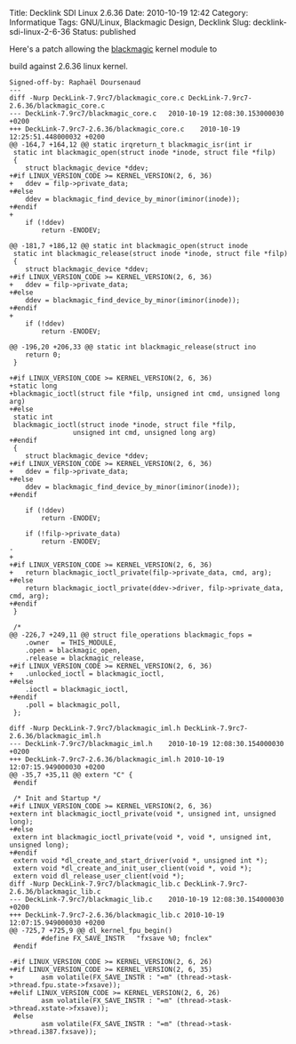 Title: Decklink SDI Linux 2.6.36
Date: 2010-10-19 12:42
Category: Informatique
Tags: GNU/Linux, Blackmagic Design, Decklink
Slug: decklink-sdi-linux-2-6-36
Status: published

Here's a patch allowing the
[blackmagic](http://www.blackmagic-design.com/) kernel module to  
  
build against 2.6.36 linux kernel.

    Signed-off-by: Raphaël Doursenaud 
    ---
    diff -Nurp DeckLink-7.9rc7/blackmagic_core.c DeckLink-7.9rc7-2.6.36/blackmagic_core.c
    --- DeckLink-7.9rc7/blackmagic_core.c   2010-10-19 12:08:30.153000030 +0200
    +++ DeckLink-7.9rc7-2.6.36/blackmagic_core.c    2010-10-19 12:25:51.448000032 +0200
    @@ -164,7 +164,12 @@ static irqreturn_t blackmagic_isr(int ir
     static int blackmagic_open(struct inode *inode, struct file *filp)
     {
        struct blackmagic_device *ddev;
    +#if LINUX_VERSION_CODE >= KERNEL_VERSION(2, 6, 36)
    +   ddev = filp->private_data;
    +#else
        ddev = blackmagic_find_device_by_minor(iminor(inode));
    +#endif
    +
        if (!ddev)
            return -ENODEV;
        
    @@ -181,7 +186,12 @@ static int blackmagic_open(struct inode
     static int blackmagic_release(struct inode *inode, struct file *filp)
     {
        struct blackmagic_device *ddev;
    +#if LINUX_VERSION_CODE >= KERNEL_VERSION(2, 6, 36)
    +   ddev = filp->private_data;
    +#else
        ddev = blackmagic_find_device_by_minor(iminor(inode));
    +#endif
    +
        if (!ddev)
            return -ENODEV;
     
    @@ -196,20 +206,33 @@ static int blackmagic_release(struct ino
        return 0;
     }
     
    +#if LINUX_VERSION_CODE >= KERNEL_VERSION(2, 6, 36)
    +static long
    +blackmagic_ioctl(struct file *filp, unsigned int cmd, unsigned long arg)
    +#else
     static int
     blackmagic_ioctl(struct inode *inode, struct file *filp,
                    unsigned int cmd, unsigned long arg)
    +#endif
     {
        struct blackmagic_device *ddev;
    +#if LINUX_VERSION_CODE >= KERNEL_VERSION(2, 6, 36)
    +   ddev = filp->private_data;
    +#else
        ddev = blackmagic_find_device_by_minor(iminor(inode));
    +#endif
        
        if (!ddev)
            return -ENODEV;
        
        if (!filp->private_data)
            return -ENODEV;
    -   
    +
    +#if LINUX_VERSION_CODE >= KERNEL_VERSION(2, 6, 36)
    +   return blackmagic_ioctl_private(filp->private_data, cmd, arg);
    +#else
        return blackmagic_ioctl_private(ddev->driver, filp->private_data, cmd, arg);
    +#endif
     }
     
     /*
    @@ -226,7 +249,11 @@ struct file_operations blackmagic_fops =
        .owner   = THIS_MODULE,
        .open = blackmagic_open,
        .release = blackmagic_release,
    +#if LINUX_VERSION_CODE >= KERNEL_VERSION(2, 6, 36)
    +   .unlocked_ioctl = blackmagic_ioctl,
    +#else
        .ioctl = blackmagic_ioctl,
    +#endif
        .poll = blackmagic_poll,
     };
     
    diff -Nurp DeckLink-7.9rc7/blackmagic_iml.h DeckLink-7.9rc7-2.6.36/blackmagic_iml.h
    --- DeckLink-7.9rc7/blackmagic_iml.h    2010-10-19 12:08:30.154000030 +0200
    +++ DeckLink-7.9rc7-2.6.36/blackmagic_iml.h 2010-10-19 12:07:15.949000030 +0200
    @@ -35,7 +35,11 @@ extern "C" {
     #endif
     
     /* Init and Startup */
    +#if LINUX_VERSION_CODE >= KERNEL_VERSION(2, 6, 36)
    +extern int blackmagic_ioctl_private(void *, unsigned int, unsigned long);
    +#else
     extern int blackmagic_ioctl_private(void *, void *, unsigned int, unsigned long);
    +#endif
     extern void *dl_create_and_start_driver(void *, unsigned int *);
     extern void *dl_create_and_init_user_client(void *, void *);
     extern void dl_release_user_client(void *);
    diff -Nurp DeckLink-7.9rc7/blackmagic_lib.c DeckLink-7.9rc7-2.6.36/blackmagic_lib.c
    --- DeckLink-7.9rc7/blackmagic_lib.c    2010-10-19 12:08:30.154000030 +0200
    +++ DeckLink-7.9rc7-2.6.36/blackmagic_lib.c 2010-10-19 12:07:15.949000030 +0200
    @@ -725,7 +725,9 @@ dl_kernel_fpu_begin()
            #define FX_SAVE_INSTR   "fxsave %0; fnclex"
     #endif
     
    -#if LINUX_VERSION_CODE >= KERNEL_VERSION(2, 6, 26)
    +#if LINUX_VERSION_CODE >= KERNEL_VERSION(2, 6, 35)
    +       asm volatile(FX_SAVE_INSTR : "=m" (thread->task->thread.fpu.state->fxsave));
    +#elif LINUX_VERSION_CODE >= KERNEL_VERSION(2, 6, 26)
            asm volatile(FX_SAVE_INSTR : "=m" (thread->task->thread.xstate->fxsave));
     #else
            asm volatile(FX_SAVE_INSTR : "=m" (thread->task->thread.i387.fxsave));
